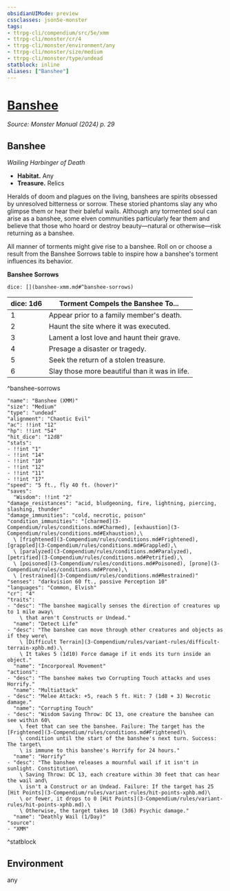```yaml
---
obsidianUIMode: preview
cssclasses: json5e-monster
tags:
- ttrpg-cli/compendium/src/5e/xmm
- ttrpg-cli/monster/cr/4
- ttrpg-cli/monster/environment/any
- ttrpg-cli/monster/size/medium
- ttrpg-cli/monster/type/undead
statblock: inline
aliases: ["Banshee"]
---
```

# [Banshee](3-Compendium\bestiary\undead/banshee-xmm.md)
*Source: Monster Manual (2024) p. 29*  

## Banshee

*Wailing Harbinger of Death*

- **Habitat.** Any  
- **Treasure.** Relics  

Heralds of doom and plagues on the living, banshees are spirits obsessed by unresolved bitterness or sorrow. These storied phantoms slay any who glimpse them or hear their baleful wails. Although any tormented soul can arise as a banshee, some elven communities particularly fear them and believe that those who hoard or destroy beauty—natural or otherwise—risk returning as a banshee.

All manner of torments might give rise to a banshee. Roll on or choose a result from the Banshee Sorrows table to inspire how a banshee's torment influences its behavior.

**Banshee Sorrows**

`dice: [](banshee-xmm.md#^banshee-sorrows)`

| dice: 1d6 | Torment Compels the Banshee To... |
|-----------|-----------------------------------|
| 1 | Appear prior to a family member's death. |
| 2 | Haunt the site where it was executed. |
| 3 | Lament a lost love and haunt their grave. |
| 4 | Presage a disaster or tragedy. |
| 5 | Seek the return of a stolen treasure. |
| 6 | Slay those more beautiful than it was in life. |
^banshee-sorrows

```statblock
"name": "Banshee (XMM)"
"size": "Medium"
"type": "undead"
"alignment": "Chaotic Evil"
"ac": !!int "12"
"hp": !!int "54"
"hit_dice": "12d8"
"stats":
- !!int "1"
- !!int "14"
- !!int "10"
- !!int "12"
- !!int "11"
- !!int "17"
"speed": "5 ft., fly 40 ft. (hover)"
"saves":
  "Wisdom": !!int "2"
"damage_resistances": "acid, bludgeoning, fire, lightning, piercing, slashing, thunder"
"damage_immunities": "cold, necrotic, poison"
"condition_immunities": "[charmed](3-Compendium/rules/conditions.md#Charmed), [exhaustion](3-Compendium/rules/conditions.md#Exhaustion),\
  \ [frightened](3-Compendium/rules/conditions.md#Frightened), [grappled](3-Compendium/rules/conditions.md#Grappled),\
  \ [paralyzed](3-Compendium/rules/conditions.md#Paralyzed), [petrified](3-Compendium/rules/conditions.md#Petrified),\
  \ [poisoned](3-Compendium/rules/conditions.md#Poisoned), [prone](3-Compendium/rules/conditions.md#Prone),\
  \ [restrained](3-Compendium/rules/conditions.md#Restrained)"
"senses": "darkvision 60 ft., passive Perception 10"
"languages": "Common, Elvish"
"cr": "4"
"traits":
- "desc": "The banshee magically senses the direction of creatures up to 1 mile away\
    \ that aren't Constructs or Undead."
  "name": "Detect Life"
- "desc": "The banshee can move through other creatures and objects as if they were\
    \ [Difficult Terrain](3-Compendium/rules/variant-rules/difficult-terrain-xphb.md).\
    \ It takes 5 (1d10) Force damage if it ends its turn inside an object."
  "name": "Incorporeal Movement"
"actions":
- "desc": "The banshee makes two Corrupting Touch attacks and uses Horrify."
  "name": "Multiattack"
- "desc": "Melee Attack: +5, reach 5 ft. Hit: 7 (1d8 + 3) Necrotic damage."
  "name": "Corrupting Touch"
- "desc": "Wisdom Saving Throw: DC 13, one creature the banshee can see within 60\
    \ feet that can see the banshee. Failure: The target has the [Frightened](3-Compendium/rules/conditions.md#Frightened)\
    \ condition until the start of the banshee's next turn. Success: The target\
    \ is immune to this banshee's Horrify for 24 hours."
  "name": "Horrify"
- "desc": "The banshee releases a mournful wail if it isn't in sunlight. Constitution\
    \ Saving Throw: DC 13, each creature within 30 feet that can hear the wail and\
    \ isn't a Construct or an Undead. Failure: If the target has 25 [Hit Points](3-Compendium/rules/variant-rules/hit-points-xphb.md)\
    \ or fewer, it drops to 0 [Hit Points](3-Compendium/rules/variant-rules/hit-points-xphb.md).\
    \ Otherwise, the target takes 10 (3d6) Psychic damage."
  "name": "Deathly Wail (1/Day)"
"source":
- "XMM"
```
^statblock

## Environment

any